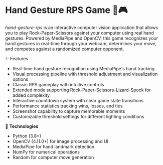 # Hand Gesture RPS Game 👋🎮
_hand-gesture-rps_ is an interactive computer vision application that allows you to play Rock-Paper-Scissors against your computer using real hand gestures. Powered by MediaPipe and OpenCV, this game recognizes your hand gestures in real-time through your webcam, determines your move, and competes against a randomized computer opponent.

✨ Features

* Real-time hand gesture recognition using MediaPipe's hand tracking
* Visual processing pipeline with threshold adjustment and visualization options
* Classic RPS gameplay with intuitive controls
* Extended mode supporting Rock-Paper-Scissors-Lizard-Spock for added complexity
* Interactive countdown system with clear game state transitions
* Performance statistics tracking wins, losses, and ties
* Screenshot capability to capture memorable moments
* Customizable threshold settings for different lighting conditions

🔧 **Technologies**

* Python (3.8+)
* OpenCV (4.11.0+) for image processing and UI
* MediaPipe for hand landmark detection
* NumPy for numerical operations
* Random for computer move generation
